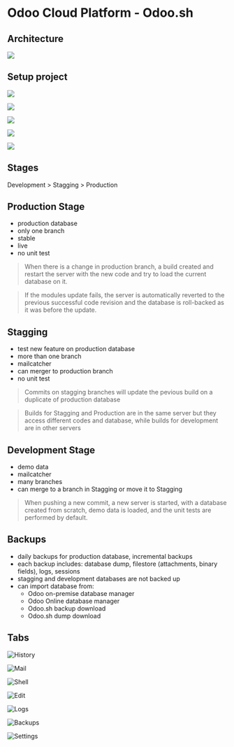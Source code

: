 # Odoo Cloud Platform - Odoo.sh

## Architecture

![](odoo-sh-1.png)

## Setup project

![](deploy.png)

![](github-signin.png)

![](github-authorize.png)

![](deploy-form.png)

![](interface-branches.png)

## Stages

Development > Stagging > Production

## Production Stage

- production database
- only one branch
- stable
- live
- no unit test

> When there is a change in production branch, a build created and restart the server with the new code and try to load the current database on it.


> If the modules update fails, the server is automatically reverted to the previous successful code revision and the database is roll-backed as it was before the update.

## Stagging

- test new feature on production database
- more than one branch
- mailcatcher
- can merger to production branch
- no unit test

> Commits on stagging branches will update the pevious build on a duplicate of production database

> Builds for Stagging and Production are in the same server but they access different codes and database, while builds for development are in other servers

## Development Stage

- demo data
- mailcatcher
- many branches
- can merge to a branch in Stagging or move it to Stagging

> When pushing a new commit, a new server is started, with a database created from scratch, demo data is loaded, and the unit tests are performed by default.

## Backups

- daily backups for production database, incremental backups
- each backup includes: database dump, filestore (attachments, binary fields), logs, sessions
- stagging and development databases are not backed up
- can import database from:
  - Odoo on-premise database manager
  - Odoo Online database manager
  - Odoo.sh backup download
  - Odoo.sh dump download

## Tabs

![History](interface-branches-history.png)

![Mail](interface-branches-mails.png)

![Shell](interface-branches-shell.png)

![Edit](interface-branches-editor.png)

![Logs](interface-branches-logs.png)

![Backups](interface-branches-backups.png)

![Settings](interface-branches-settings.jpg)
